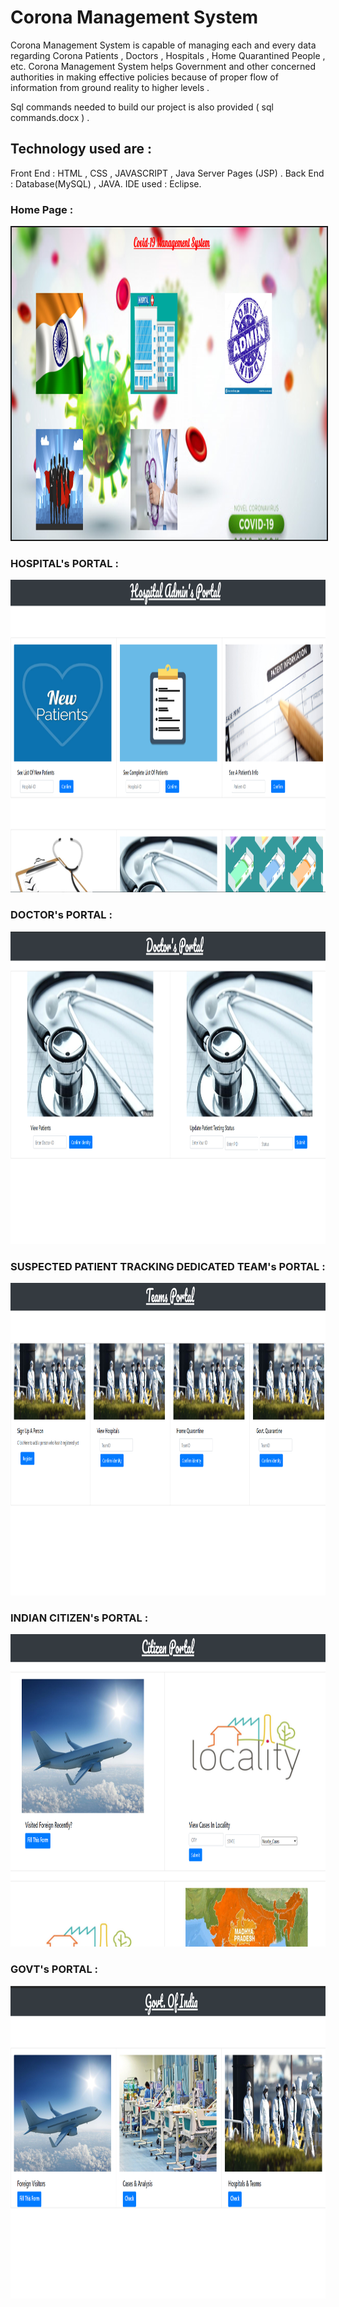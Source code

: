 #                              Corona Management System
Corona Management System is capable of managing each and every data regarding Corona Patients , Doctors , Hospitals , Home Quarantined People ,  etc. Corona Management System helps Government and other concerned authorities in making effective policies because of proper flow of information from ground reality to higher levels .

Sql commands needed to build our project is also provided ( sql commands.docx ) .

## Technology used are :
Front End : HTML , CSS , JAVASCRIPT , Java Server Pages (JSP) .
Back End : Database(MySQL) , JAVA. IDE used : Eclipse.

### Home Page :

<img src="Images/MainScreen.png"  height="500"  widh="800" border="2px solid black">
 
### HOSPITAL's PORTAL :

<img src="Images/Hospital.png"  height="500"  widh="800">

### DOCTOR's PORTAL :

<img src="Images/Doctor.png"  height="500"  widh="800">

### SUSPECTED PATIENT TRACKING DEDICATED TEAM's PORTAL :

<img src="Images/Teams.png"  height="500"  widh="800">

### INDIAN CITIZEN's PORTAL :

<img src="Images/citizen.png"  height="500"  widh="800">

### GOVT's PORTAL :

<img src="Images/govt.png"  height="500"  widh="800">
